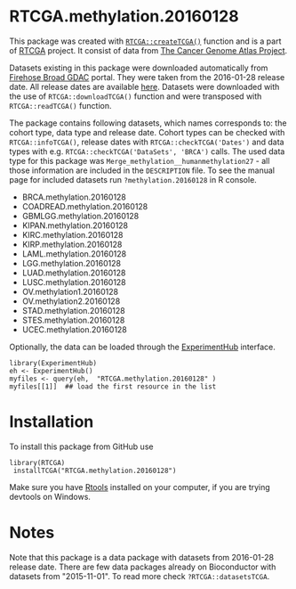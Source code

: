 # RTCGA.methylation.20160128 

This package was created with [`RTCGA::createTCGA()`](http://rtcga.github.io/RTCGA/staticdocs/createTCGA.html) function and is a part of [RTCGA](http://rtcga.github.io/RTCGA/) project. It consist of
data from [The Cancer Genome Atlas Project](https://cancergenome.nih.gov/abouttcga). 

Datasets existing in this package were downloaded automatically from [Firehose Broad GDAC](http://gdac.broadinstitute.org/) portal. They were taken
from the 2016-01-28 release date. All release dates are available [here](http://gdac.broadinstitute.org/runs/). Datasets were downloaded with the use of `RTCGA::downloadTCGA()` function and were transposed with `RTCGA::readTCGA()` function.

The package contains following datasets, which names corresponds to: the cohort type, data type and release date. Cohort types can be checked
with `RTCGA::infoTCGA()`, release dates with `RTCGA::checkTCGA('Dates')` and data types with e.g. `RTCGA::checkTCGA('DataSets', 'BRCA')` calls. 
The used data type for this package was ` Merge_methylation__humanmethylation27 ` - all those information are included in the `DESCRIPTION` file. To see
the manual page for included datasets run  `?methylation.20160128` in R console. 

-  BRCA.methylation.20160128 
-  COADREAD.methylation.20160128 
-  GBMLGG.methylation.20160128 
-  KIPAN.methylation.20160128 
-  KIRC.methylation.20160128 
-  KIRP.methylation.20160128 
-  LAML.methylation.20160128 
-  LGG.methylation.20160128 
-  LUAD.methylation.20160128 
-  LUSC.methylation.20160128 
-  OV.methylation1.20160128 
-  OV.methylation2.20160128 
-  STAD.methylation.20160128 
-  STES.methylation.20160128 
-  UCEC.methylation.20160128 

Optionally, the data can be loaded through the [ExperimentHub](http://www.bioconductor.org/packages/3.4/bioc/vignettes/ExperimentHubData/inst/doc/ExperimentHubData.html) interface.

```{r, eval=FALSE}
library(ExperimentHub)
eh <- ExperimentHub()
myfiles <- query(eh,  "RTCGA.methylation.20160128" )
myfiles[[1]]  ## load the first resource in the list
```


# Installation 

To install this package from GitHub use
```{r, eval=FALSE}
library(RTCGA) 
 installTCGA("RTCGA.methylation.20160128") 
```

Make sure you have [Rtools](https://cran.r-project.org/bin/windows/Rtools/) installed on your computer, if you are trying devtools on Windows.
# Notes

Note that this package is a data package with datasets from 2016-01-28 release date. There are few data packages already on Bioconductor with datasets from "2015-11-01". To read more check `?RTCGA::datasetsTCGA`.